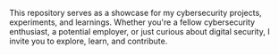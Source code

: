 This repository serves as a showcase for my cybersecurity projects, experiments, and learnings. Whether you're a fellow cybersecurity enthusiast, a potential employer, or just curious about digital security, I invite you to explore, learn, and contribute.
